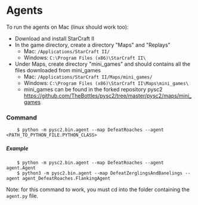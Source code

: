 # Agents

To run the agents on Mac (linux should work too):

- Download and install StarCraft II
- In the game directory, create a directory "Maps" and "Replays"
    - Mac: `/Applications/StarCraft II/`
    - Windows: `C:\Program Files (x86)\StarCraft II\`
- Under Maps, create directory "mini_games" and should contains all the files downloaded from mini_games
    - Mac: `/Applications/StarCraft II/Maps/mini_games/`
    - Windows: `C:\Program Files (x86)\StarCraft II\Maps\mini_games\`
    - mini_games can be found in the forked repository pysc2
    https://github.com/TheBottles/pysc2/tree/master/pysc2/maps/mini_games

### Command
        $ python -m pysc2.bin.agent --map DefeatRoaches --agent <PATH_TO_PYTHON_FILE.PYTHON_CLASS>

##### Example

        $ python -m pysc2.bin.agent --map DefeatRoaches --agent agent.Agent
        $ python3 -m pysc2.bin.agent --map DefeatZerglingsAndBanelings --agent agent_DefeatRoaches.FlankingAgent

Note: for this command to work, you must cd into the folder containing the `agent.py` file.
